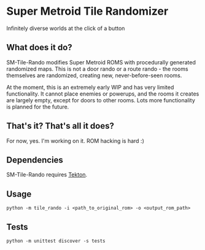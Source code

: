 # Super Metroid Tile Randomizer
Infinitely diverse worlds at the click of a button

## What does it do?
SM-Tile-Rando modifies Super Metroid ROMS with procedurally generated randomized maps. This is not a door rando or a route rando - the rooms themselves are randomized, creating new, never-before-seen rooms.

At the moment, this is an extremely early WIP and has very limited functionality. It cannot place enemies or powerups, and the rooms it creates are largely empty, except for doors to other rooms. Lots more functionality is planned for the future.

## That's it? That's all it does?
For now, yes. I'm working on it. ROM hacking is hard :)

## Dependencies
SM-Tile-Rando requires [Tekton](https://github.com/sunriseonzebes/tekton). 

## Usage

    python -m tile_rando -i <path_to_original_rom> -o <output_rom_path>

## Tests

    python -m unittest discover -s tests